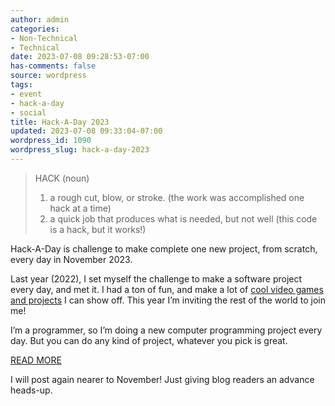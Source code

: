 ```yaml
---
author: admin
categories:
- Non-Technical
- Technical
date: 2023-07-08 09:28:53-07:00
has-comments: false
source: wordpress
tags:
- event
- hack-a-day
- social
title: Hack-A-Day 2023
updated: 2023-07-08 09:33:04-07:00
wordpress_id: 1090
wordpress_slug: hack-a-day-2023
---
```

> HACK (noun)
> 
> 1.  a rough cut, blow, or stroke. (the work was accomplished one hack at a time)
> 2.  a quick job that produces what is needed, but not well (this code is a hack, but it works!)

Hack-A-Day is challenge to make complete one new project, from scratch, every day in November 2023.

Last year (2022), I set myself the challenge to make a software project every day, and met it. I had a ton of fun, and make a lot of [cool video games and projects](https://za3k.com/hackaday) I can show off. This year I’m inviting the rest of the world to join me!

I’m a programmer, so I’m doing a new computer programming project every day. But you can do any kind of project, whatever you pick is great.

[READ MORE](https://za3k.com/hack-a-day-rules)

I will post again nearer to November! Just giving blog readers an advance heads-up.
